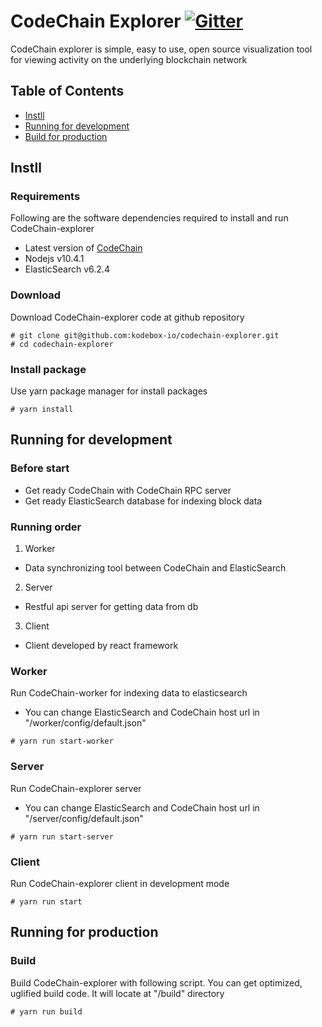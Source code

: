 # CodeChain Explorer [![Gitter](https://badges.gitter.im/CodeChain-io/codechain-explorer.svg)](https://gitter.im/CodeChain-io/codechain-explorer?utm_source=badge&utm_medium=badge&utm_campaign=pr-badge)

CodeChain explorer is simple, easy to use, open source visualization tool for viewing activity on the underlying blockchain network

## Table of Contents
* [Instll](https://github.com/CodeChain-io/codechain-explorer#Instll)
* [Running for development](https://github.com/CodeChain-io/codechain-explorer#Running-for-development)
* [Build for production](https://github.com/CodeChain-io/codechain-explorer#Running-for-production)

## Instll
### Requirements
Following are the software dependencies required to install and run CodeChain-explorer
* Latest version of [CodeChain](https://github.com/CodeChain-io/codechain)
* Nodejs v10.4.1
* ElasticSearch v6.2.4
### Download
Download CodeChain-explorer code at github repository
```
# git clone git@github.com:kodebox-io/codechain-explorer.git
# cd codechain-explorer
```
### Install package
Use yarn package manager for install packages
```
# yarn install
```
## Running for development
### Before start
* Get ready CodeChain with CodeChain RPC server
* Get ready ElasticSearch database for indexing block data
### Running order
1. Worker
- Data synchronizing tool between CodeChain and ElasticSearch
2. Server
- Restful api server for getting data from db
3. Client
- Client developed by react framework
### Worker
Run CodeChain-worker for indexing data to elasticsearch
* You can change ElasticSearch and CodeChain host url in "/worker/config/default.json"
```
# yarn run start-worker
```
### Server
Run CodeChain-explorer server
* You can change ElasticSearch and CodeChain host url in "/server/config/default.json"
```
# yarn run start-server
```
### Client
Run CodeChain-explorer client in development mode
```
# yarn run start
```
## Running for production
### Build
Build CodeChain-explorer with following script. You can get optimized, uglified build code. It will locate at "/build" directory
```
# yarn run build
```
